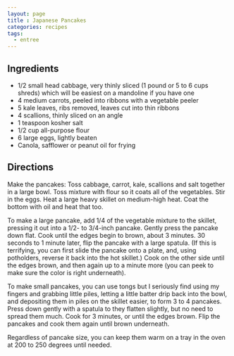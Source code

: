```yaml
---
layout: page
title : Japanese Pancakes
categories: recipes
tags:
  - entree
---
```


## Ingredients

- 1/2 small head cabbage, very thinly sliced (1 pound or 5 to 6 cups shreds) which will be easiest on a mandoline if you have one
- 4 medium carrots, peeled into ribbons with a vegetable peeler
- 5 kale leaves, ribs removed, leaves cut into thin ribbons
- 4 scallions, thinly sliced on an angle
- 1 teaspoon kosher salt
- 1/2 cup all-purpose flour
- 6 large eggs, lightly beaten
- Canola, safflower or peanut oil for frying

## Directions

Make the pancakes: Toss cabbage, carrot, kale, scallions and salt together in a large bowl. Toss mixture with flour so it coats all of the vegetables. Stir in the eggs. Heat a large heavy skillet on medium-high heat. Coat the bottom with oil and heat that too.

To make a large pancake, add 1/4 of the vegetable mixture to the skillet, pressing it out into a 1/2- to 3/4-inch pancake. Gently press the pancake down flat. Cook until the edges begin to brown, about 3 minutes. 30 seconds to 1 minute later, flip the pancake with a large spatula. (If this is terrifying, you can first slide the pancake onto a plate, and, using potholders, reverse it back into the hot skillet.) Cook on the other side until the edges brown, and then again up to a minute more (you can peek to make sure the color is right underneath).

To make small pancakes, you can use tongs but I seriously find using my fingers and grabbing little piles, letting a little batter drip back into the bowl, and depositing them in piles on the skillet easier, to form 3 to 4 pancakes. Press down gently with a spatula to they flatten slightly, but no need to spread them much. Cook for 3 minutes, or until the edges brown. Flip the pancakes and cook them again until brown underneath.

Regardless of pancake size, you can keep them warm on a tray in the oven at 200 to 250 degrees until needed.
